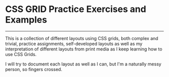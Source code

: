 # CSS GRID Practice Exercises and Examples

------

This is a collection of different layouts using CSS grids, both complex and trivial, practice assignments, self-developed layouts as well as my interpretation of different layouts from print media as I keep learning how to use CSS Grids. 

I will try to document each layout as well as I can, but I'm a naturally messy person, so fingers crossed.


